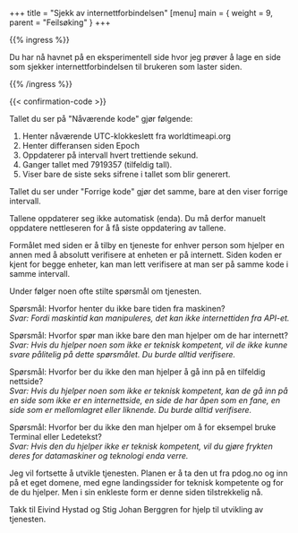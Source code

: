 +++
title = "Sjekk av internettforbindelsen"
[menu]
main = { weight = 9, parent = "Feilsøking" }
+++

{{% ingress %}}

Du har nå havnet på en eksperimentell side hvor jeg prøver å lage en side som sjekker
internettforbindelsen til brukeren som laster siden.

{{% /ingress %}}

{{< confirmation-code >}}

Tallet du ser på "Nåværende kode" gjør følgende:

1. Henter nåværende UTC-klokkeslett fra worldtimeapi.org
2. Henter differansen siden Epoch
3. Oppdaterer på intervall hvert trettiende sekund.
4. Ganger tallet med 7919357 (tilfeldig tall).
5. Viser bare de siste seks sifrene i tallet som blir generert.

Tallet du ser under "Forrige kode" gjør det samme, bare at den viser forrige intervall.

Tallene oppdaterer seg ikke automatisk (enda). Du må derfor manuelt oppdatere nettleseren
for å få siste oppdatering av tallene.

Formålet med siden er å tilby en tjeneste for enhver person som hjelper en annen med å
absolutt verifisere at enheten er på internett. Siden koden er kjent for begge enheter,
kan man lett verifisere at man ser på samme kode i samme intervall.

Under følger noen ofte stilte spørsmål om tjenesten.

Spørsmål: Hvorfor henter du ikke bare tiden fra maskinen?  
_Svar: Fordi maskintid kan manipuleres, det kan ikke internettiden fra API-et._

Spørsmål: Hvorfor spør man ikke bare den man hjelper om de har internett?  
_Svar: Hvis du hjelper noen som ikke er teknisk kompetent, vil de ikke kunne svare
pålitelig på dette spørsmålet. Du burde alltid verifisere._

Spørsmål: Hvorfor ber du ikke den man hjelper å gå inn på en tilfeldig nettside?  
_Svar: Hvis du hjelper noen som ikke er teknisk kompetent, kan de gå inn på en side som
ikke er en internettside, en side de har åpen som en fane, en side som er mellomlagret
eller liknende. Du burde alltid verifisere._

Spørsmål: Hvorfor ber du ikke den man hjelper om å for eksempel bruke Terminal eller
Ledetekst?  
_Svar: Hvis den du hjelper ikke er teknisk kompetent, vil du gjøre frykten deres for
datamaskiner og teknologi enda verre._

Jeg vil fortsette å utvikle tjenesten. Planen er å ta den ut fra pdog.no og inn
på et eget domene, med egne landingssider for teknisk kompetente og for de du hjelper.
Men i sin enkleste form er denne siden tilstrekkelig nå.

Takk til Eivind Hystad og Stig Johan Berggren for hjelp til utvikling av tjenesten.
